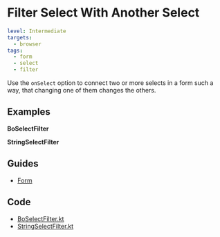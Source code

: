 # Filter Select With Another Select

```yaml
level: Intermediate
targets:
  - browser
tags:
  - form
  - select
  - filter
```

Use the `onSelect` option to connect two or more selects in a form such a way, that changing
one of them changes the others.

## Examples

**BoSelectFilter**

<div data-zk-enrich="BoSelectFilter"></div>

**StringSelectFilter**

<div data-zk-enrich="StringSelectFilter"></div>

## Guides

- [Form](/doc/guides/browser/builtin/Forms.md)

## Code

- [BoSelectFilter.kt](/cookbook/src/jsMain/kotlin/zakadabar/cookbook/browser/form/select/filter/BoSelectFilter.kt)
- [StringSelectFilter.kt](/cookbook/src/jsMain/kotlin/zakadabar/cookbook/browser/form/select/filter/StringSelectFilter.kt)
